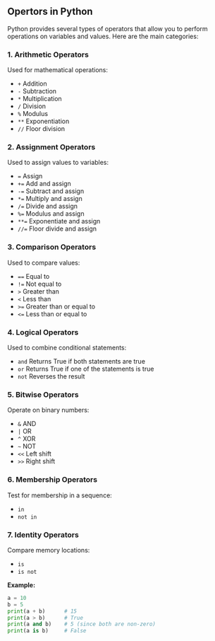 ## Opertors in Python
Python provides several types of operators that allow you to perform operations on variables and values. Here are the main categories:

### 1. Arithmetic Operators
Used for mathematical operations:
- `+` Addition
- `-` Subtraction
- `*` Multiplication
- `/` Division
- `%` Modulus
- `**` Exponentiation
- `//` Floor division

### 2. Assignment Operators
Used to assign values to variables:
- `=` Assign
- `+=` Add and assign
- `-=` Subtract and assign
- `*=` Multiply and assign
- `/=` Divide and assign
- `%=` Modulus and assign
- `**=` Exponentiate and assign
- `//=` Floor divide and assign

### 3. Comparison Operators
Used to compare values:
- `==` Equal to
- `!=` Not equal to
- `>` Greater than
- `<` Less than
- `>=` Greater than or equal to
- `<=` Less than or equal to

### 4. Logical Operators
Used to combine conditional statements:
- `and` Returns True if both statements are true
- `or` Returns True if one of the statements is true
- `not` Reverses the result

### 5. Bitwise Operators
Operate on binary numbers:
- `&` AND
- `|` OR
- `^` XOR
- `~` NOT
- `<<` Left shift
- `>>` Right shift

### 6. Membership Operators
Test for membership in a sequence:
- `in`
- `not in`

### 7. Identity Operators
Compare memory locations:
- `is`
- `is not`

**Example:**
```python
a = 10
b = 5
print(a + b)      # 15
print(a > b)      # True
print(a and b)    # 5 (since both are non-zero)
print(a is b)     # False
